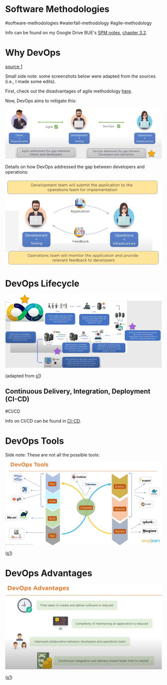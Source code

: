 
# Software Methodologies

#software-methodologies  #waterfall-methodology  #agile-methodology

Info can be found on my Google Drive BUE's [SPM notes](https://drive.google.com/drive/folders/15sVhWwYefAY3TBRdIUSosvbBUE_6NxG3?usp=drive_link), [chapter 3.2](https://docs.google.com/document/d/1K2nEnkRRQeRPM-xP1SrIpsEPMb9OfKnH6tkoHpp9bzM/edit?usp=drive_link).

# Why DevOps

[source 1](https://youtu.be/h9K1NnqwUvE?t=611)

Small side note: some screenshots below were adapted from the sources (i.e., I made some edits).

First, check out the disadvantages of agile methodology [here](https://docs.google.com/document/d/1K2nEnkRRQeRPM-xP1SrIpsEPMb9OfKnH6tkoHpp9bzM/edit#bookmark=id.rl8eijn6j8vs).

Now, DevOps aims to mitigate this:

![](Media-Temp/Pasted%20image%2020240122120152.png)

Details on how DevOps addressed the gap between developers and operations:

![](Media-Temp/Pasted%20image%2020240122120113.png)

# DevOps Lifecycle



![](Media-Temp/Pasted%20image%2020240122121507.png)

(adapted from [s1](https://youtu.be/h9K1NnqwUvE?t=699))

## Continuous Delivery, Integration, Deployment (CI-CD)

#CI/CD

Info on CI/CD can be found in [CI-CD](CI-CD.md).


# DevOps Tools

Side note: These are not all the possible tools:

![](Media-Temp/Pasted%20image%2020240122121617.png)

([s1](https://youtu.be/h9K1NnqwUvE?t=844))

# DevOps Advantages

![](Media-Temp/Pasted%20image%2020240122134614.png)

([s1](https://youtu.be/h9K1NnqwUvE?t=974))

